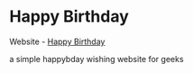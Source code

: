 # Happy Birthday

Website - [Happy Birthday](https://srivashbday.netlify.app/)

a simple happybday wishing website for geeks
